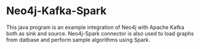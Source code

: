 # Neo4j-Kafka-Spark
This java program is an example integration of Neo4j with Apache Kafka both as sink and source. Neo4j-Spark connector is also used to load graphs from datbase and perform sample algorithms using Spark.
